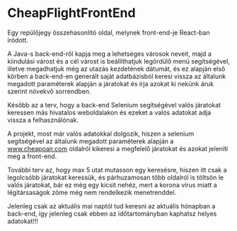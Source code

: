 # CheapFlightFrontEnd

Egy repülőjegy összehasonlító oldal, melynek front-end-je React-ban íródott.

A Java-s back-end-ről kapja meg a lehetséges városok neveit, majd a kiindulási várost és a cél várost is beállíthatjuk legördülő menü segítségével, illetve megadhatjuk még az utazás kezdetének dátumát, és ez alapján első körben a back-end-en generált saját adatbázisból keresi vissza az általunk megadott paraméterek alapján a járatokat és írja azokat ki nekünk áruk szerint növekvő sorrendben.

Késöbb az a terv, hogy a back-end Selenium segítségével valós járatokat keressen más hivatalos weboldalakon és ezeket a valós adatokat adja vissza a felhasználónak.

A projekt, most már valós adatokkal dolgozik, hiszen a selenium segítségével az általunk megadott paraméterek alapján a www.cheapoair.com oldalról kikeresi a megfelelő járatokat és azokat jeleníti meg a front-end.

További terv az, hogy max 5 utat mutasson egy keresésre, hiszen itt csak a legolcsóbb járatokat keressük, és párhuzamosan több oldalról is töltsön le valós járatokat, bár ez még egy kicsit nehéz, mert a korona vírus miatt a légitársaságok zöme még nem rendelkezik menetrenddel.

Jelenleg csak az aktuális mai naptól tud keresni az aktuális hónapban a back-end, így jelenleg csak ebben az időtartományban kaphatsz helyes adatokat!!!

